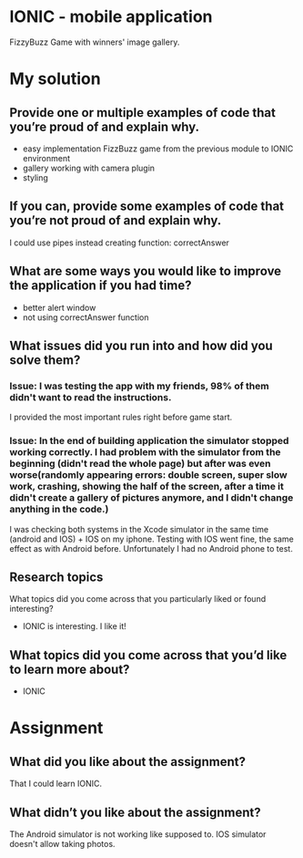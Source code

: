 # IONIC - mobile application
FizzyBuzz Game with winners' image gallery.
# My solution

## Provide one or multiple examples of code that you’re proud of and explain why.  
- easy implementation FizzBuzz game from the previous module to IONIC environment
- gallery working with camera plugin
- styling

## If you can, provide some examples of code that you’re not proud of and explain why.
I could use pipes instead creating function: correctAnswer

## What are some ways you would like to improve the application if you had time?
- better alert window
- not using correctAnswer function

## What issues did you run into and how did you solve them?
### Issue: I was testing the app with my friends, 98% of them didn't want to read the instructions.

I provided the most important rules right before game start.
### Issue: In the end of building application the simulator stopped working correctly. I had problem with the simulator from the beginning (didn't read the whole page) but after was even worse(randomly appearing errors: double screen, super slow work, crashing, showing the half of the screen, after a time it didn't create a gallery of pictures anymore, and I didn't change anything in the code.)

I was checking both systems in the Xcode simulator in the same time (android and IOS) + IOS on my iphone. Testing with IOS went fine, the same effect as with Android before. Unfortunately I had no Android phone to test.

## Research topics
What topics did you come across that you particularly liked or found interesting?
- IONIC is interesting. I like it!

## What topics did you come across that you’d like to learn more about?
- IONIC

# Assignment
## What did you like about the assignment?
That I could learn IONIC.
## What didn’t you like about the assignment?
The Android simulator is not working like supposed to.
IOS simulator doesn't allow taking photos.
